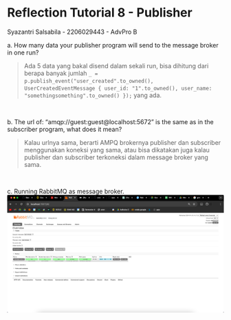# Reflection Tutorial 8 - Publisher
Syazantri Salsabila - 2206029443 - AdvPro B

a. How many data your publisher program will send to the message broker in one run?  
> Ada 5 data yang bakal disend dalam sekali run, bisa dihitung dari berapa banyak jumlah ```_ = p.publish_event("user_created".to_owned(), UserCreatedEventMessage { user_id: "1".to_owned(), user_name: "somethingsomething".to_owned() });``` yang ada.

<br>

b. The url of: “amqp://guest:guest@localhost:5672” is the same as in the subscriber program, what does it mean? 
> Kalau urlnya sama, berarti AMPQ brokernya publisher dan subscriber menggunakan koneksi yang sama, atau bisa dikatakan juga kalau publisher dan subscriber terkoneksi dalam message broker yang sama.

<br>

c. Running RabbitMQ as message broker.
![Commit 3 screen capture](assets/images/commit3.png) 